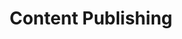 ---
templateKey: digital-transformation
index: 3
title: Content Publishing
subTitle:

image: /img/your-next/content-publishing.png

description: The digital boom of media is driven by a combination of trends and innovations. Navigating content and media across different channels and infrastructure creates challenges for consumers and enterprises alike. Consumers want to organize their interaction, experience and consumption of content, and digital assets on platforms of their choice. The Content is not always available in a format in which it can be readily consumed. There is a need to adapt different forms of content to changing consumption patterns so that the right content can reach the right audience at the right time. On one side, content is becoming more discoverable than ever on the web with the advent of search engines and their constantly improving algorithms. And on the other side, Digital publications and platforms have created a rapid explosion in the volume of content & media being created. Our Content practice helps organizations design, architect, and deploy content platforms from concept to execution. We can take a strategic view of all your content assets including blogs, websites, knowledge portals, intranets, or large content publishing platforms to deliver best in class content architecture and content management systems. We can also help you design new Business models post digitization giving you the option to discover your own mediums and channels. This allows you to expose your content and information to new users through new sources.
---